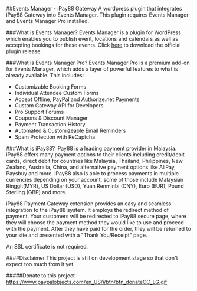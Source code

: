 ##Events Manager - iPay88 Gateway
A wordpress plugin that integrates iPay88 Gateway into Events Manager. This plugin requires Events Manager and Events Manager Pro installed.

###What is Events Manager?
Events Manager is a plugin for WordPress which enables you to publish event, locations and calendars as well as accepting bookings for these events. Click <a href="https://wordpress.org/plugins/events-manager/">here</a> to download the official plugin release.

###What is Events Manager Pro?
Events Manager Pro is a premium add-on for Events Manager, which adds a layer of powerful features to what is already available. This includes:
- Customizable Booking Forms
- Individual Attendee Custom Forms
- Accept Offline, PayPal and Authorize.net Payments
- Custom Gateway API for Developers
- Pro Support Forums
- Coupons & Discount Manager
- Payment Transaction History
- Automated & Customizeable Email Reminders
- Spam Protection with ReCaptcha

###What is iPay88?
iPay88 is a leading payment provider in Malaysia. iPay88 offers many payment options to their clients including credit/debit cards, direct debit for countries like Malaysia, Thailand, Philippines, New Zealand, Australia, China, and alternative payment options like AliPay, Paysbuy and more. iPay88 also is able to process payments in multiple currencies depending on your account, some of those include Malaysian Ringgit(MYR), US Dollar (USD), Yuan Renminbi (CNY), Euro (EUR), Pound Sterling (GBP) and more.

iPay88 Payment Gateway extension provides an easy and seamless integration to the iPay88 system. It employs the redirect method of payment. Your customers will be redirected to iPay88 secure page, where they will choose the payment method they would like to use and proceed with the payment. After they have paid for the order, they will be returned to your site and presented with a "Thank You/Receipt" page.

An SSL certificate is not required.


####Disclaimer
This project is still on development stage so that don't expect too much from it yet.

#####Donate to this project
<a href="https://www.paypal.com/cgi-bin/webscr?cmd=_donations&business=CNGZ6ZQBS2N86&lc=PH&item_name=Support%20for%20%22Events%20Manager%20%2d%20iPay88%20Gateway%22%20project&currency_code=USD">https://www.paypalobjects.com/en_US/i/btn/btn_donateCC_LG.gif</a>

